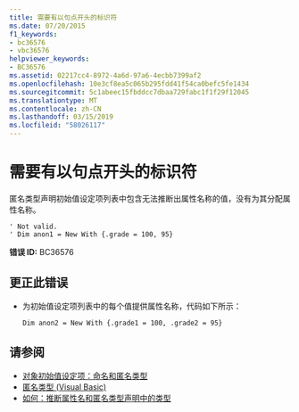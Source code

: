 ```yaml
---
title: 需要有以句点开头的标识符
ms.date: 07/20/2015
f1_keywords:
- bc36576
- vbc36576
helpviewer_keywords:
- BC36576
ms.assetid: 02217cc4-8972-4a6d-97a6-4ecbb7399af2
ms.openlocfilehash: 10e3cf8ea5c065b295fdd41f54ca0befc5fe1434
ms.sourcegitcommit: 5c1abeec15fbddcc7dbaa729fabc1f1f29f12045
ms.translationtype: MT
ms.contentlocale: zh-CN
ms.lasthandoff: 03/15/2019
ms.locfileid: "58026117"
---
```

# <a name="identifier-expected-preceded-with-a-period"></a>需要有以句点开头的标识符
匿名类型声明初始值设定项列表中包含无法推断出属性名称的值，没有为其分配属性名称。  
  
```  
' Not valid.  
' Dim anon1 = New With {.grade = 100, 95}  
```  
  
 **错误 ID:** BC36576  
  
## <a name="to-correct-this-error"></a>更正此错误  
  
-   为初始值设定项列表中的每个值提供属性名称，代码如下所示：  
  
    ```  
    Dim anon2 = New With {.grade1 = 100, .grade2 = 95}  
    ```  
  
## <a name="see-also"></a>请参阅

- [对象初始值设定项：命名和匿名类型](../../visual-basic/programming-guide/language-features/objects-and-classes/object-initializers-named-and-anonymous-types.md)
- [匿名类型 (Visual Basic)](../programming-guide/language-features/objects-and-classes/anonymous-types.md)
- [如何：推断属性名和匿名类型声明中的类型](../../visual-basic/programming-guide/language-features/objects-and-classes/how-to-infer-property-names-and-types-in-anonymous-type-declarations.md)
